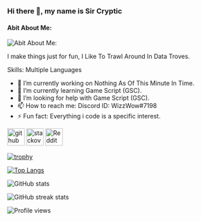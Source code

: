 ### Hi there 👋, my name is Sir Cryptic
#### Abit About Me:
![Abit About Me:](https://64.media.tumblr.com/32b0064f4de95433b6ce9b0886fb0bb9/tumblr_pl3415yPCd1w5tjdn_540.gifv)

I make things just for fun, I Like To Trawl Around In Data Troves.

Skills: Multiple Languages

- 🔭 I’m currently working on Nothing As Of This Minute In Time. 
- 🌱 I’m currently learning Game Script (GSC). 
- 🤔 I’m looking for help with Game Script (GSC). 
- 📫 How to reach me: Discord ID: WizzWow#7198 
- ⚡ Fun fact: Everything i code is a specific interest. 


[<img src='https://cdn.jsdelivr.net/npm/simple-icons@3.0.1/icons/github.svg' alt='github' height='40'>](https://github.com/SirCryptic)  [<img src='https://cdn.jsdelivr.net/npm/simple-icons@3.0.1/icons/stackoverflow.svg' alt='stackoverflow' height='40'>](https://stackoverflow.com/users/18584596)  [<img src='https://cdn.jsdelivr.net/npm/simple-icons@3.0.1/icons/reddit.svg' alt='Reddit' height='40'>](https://www.reddit.com/user/S1rCrpt1c)  

[![trophy](https://github-profile-trophy.vercel.app/?username=SirCryptic)](https://github.com/ryo-ma/github-profile-trophy)

[![Top Langs](https://github-readme-stats.vercel.app/api/top-langs/?username=SirCryptic)](https://github.com/anuraghazra/github-readme-stats)

![GitHub stats](https://github-readme-stats.vercel.app/api?username=SirCryptic&show_icons=true)  

![GitHub streak stats](https://github-readme-streak-stats.herokuapp.com/?user=SirCryptic)  

![Profile views](https://gpvc.arturio.dev/SirCryptic)  
